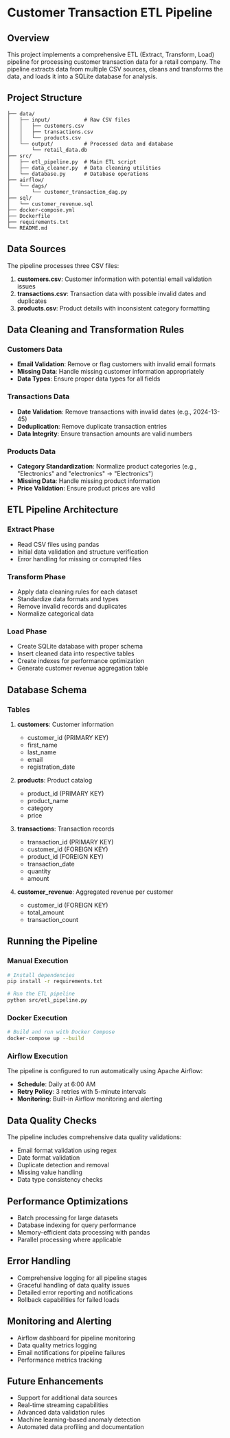 # Customer Transaction ETL Pipeline

## Overview
This project implements a comprehensive ETL (Extract, Transform, Load) pipeline for processing customer transaction data for a retail company. The pipeline extracts data from multiple CSV sources, cleans and transforms the data, and loads it into a SQLite database for analysis.

## Project Structure
```
├── data/
│   ├── input/           # Raw CSV files
│   │   ├── customers.csv
│   │   ├── transactions.csv
│   │   └── products.csv
│   └── output/          # Processed data and database
│       └── retail_data.db
├── src/
│   ├── etl_pipeline.py  # Main ETL script
│   ├── data_cleaner.py  # Data cleaning utilities
│   └── database.py      # Database operations
├── airflow/
│   └── dags/
│       └── customer_transaction_dag.py
├── sql/
│   └── customer_revenue.sql
├── docker-compose.yml
├── Dockerfile
├── requirements.txt
└── README.md
```

## Data Sources
The pipeline processes three CSV files:

1. **customers.csv**: Customer information with potential email validation issues
2. **transactions.csv**: Transaction data with possible invalid dates and duplicates
3. **products.csv**: Product details with inconsistent category formatting

## Data Cleaning and Transformation Rules

### Customers Data
- **Email Validation**: Remove or flag customers with invalid email formats
- **Missing Data**: Handle missing customer information appropriately
- **Data Types**: Ensure proper data types for all fields

### Transactions Data
- **Date Validation**: Remove transactions with invalid dates (e.g., 2024-13-45)
- **Deduplication**: Remove duplicate transaction entries
- **Data Integrity**: Ensure transaction amounts are valid numbers

### Products Data
- **Category Standardization**: Normalize product categories (e.g., "Electronics" and "electronics" → "Electronics")
- **Missing Data**: Handle missing product information
- **Price Validation**: Ensure product prices are valid

## ETL Pipeline Architecture

### Extract Phase
- Read CSV files using pandas
- Initial data validation and structure verification
- Error handling for missing or corrupted files

### Transform Phase
- Apply data cleaning rules for each dataset
- Standardize data formats and types
- Remove invalid records and duplicates
- Normalize categorical data

### Load Phase
- Create SQLite database with proper schema
- Insert cleaned data into respective tables
- Create indexes for performance optimization
- Generate customer revenue aggregation table

## Database Schema

### Tables
1. **customers**: Customer information
   - customer_id (PRIMARY KEY)
   - first_name
   - last_name
   - email
   - registration_date

2. **products**: Product catalog
   - product_id (PRIMARY KEY)
   - product_name
   - category
   - price

3. **transactions**: Transaction records
   - transaction_id (PRIMARY KEY)
   - customer_id (FOREIGN KEY)
   - product_id (FOREIGN KEY)
   - transaction_date
   - quantity
   - amount

4. **customer_revenue**: Aggregated revenue per customer
   - customer_id (FOREIGN KEY)
   - total_amount
   - transaction_count

## Running the Pipeline

### Manual Execution
```bash
# Install dependencies
pip install -r requirements.txt

# Run the ETL pipeline
python src/etl_pipeline.py
```

### Docker Execution
```bash
# Build and run with Docker Compose
docker-compose up --build
```

### Airflow Execution
The pipeline is configured to run automatically using Apache Airflow:
- **Schedule**: Daily at 6:00 AM
- **Retry Policy**: 3 retries with 5-minute intervals
- **Monitoring**: Built-in Airflow monitoring and alerting

## Data Quality Checks
The pipeline includes comprehensive data quality validations:
- Email format validation using regex
- Date format validation
- Duplicate detection and removal
- Missing value handling
- Data type consistency checks

## Performance Optimizations
- Batch processing for large datasets
- Database indexing for query performance
- Memory-efficient data processing with pandas
- Parallel processing where applicable

## Error Handling
- Comprehensive logging for all pipeline stages
- Graceful handling of data quality issues
- Detailed error reporting and notifications
- Rollback capabilities for failed loads

## Monitoring and Alerting
- Airflow dashboard for pipeline monitoring
- Data quality metrics logging
- Email notifications for pipeline failures
- Performance metrics tracking

## Future Enhancements
- Support for additional data sources
- Real-time streaming capabilities
- Advanced data validation rules
- Machine learning-based anomaly detection
- Automated data profiling and documentation
